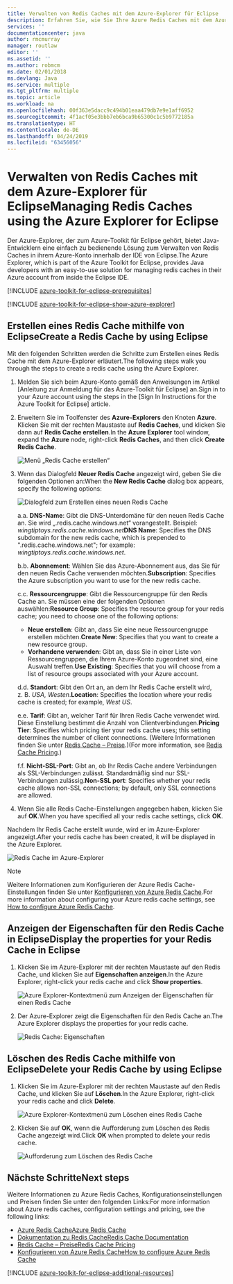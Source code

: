 ```yaml
---
title: Verwalten von Redis Caches mit dem Azure-Explorer für Eclipse
description: Erfahren Sie, wie Sie Ihre Azure Redis Caches mit dem Azure-Explorer für Eclipse verwalten.
services: ''
documentationcenter: java
author: rmcmurray
manager: routlaw
editor: ''
ms.assetid: ''
ms.author: robmcm
ms.date: 02/01/2018
ms.devlang: Java
ms.service: multiple
ms.tgt_pltfrm: multiple
ms.topic: article
ms.workload: na
ms.openlocfilehash: 00f363e5dacc9c494b01eaa479db7e9e1aff6952
ms.sourcegitcommit: 4f1acf05e3bbb7eb6bca9b65300c1c5b9772185a
ms.translationtype: HT
ms.contentlocale: de-DE
ms.lasthandoff: 04/24/2019
ms.locfileid: "63456056"
---
```

# <a name="managing-redis-caches-using-the-azure-explorer-for-eclipse"></a><span data-ttu-id="5dead-103">Verwalten von Redis Caches mit dem Azure-Explorer für Eclipse</span><span class="sxs-lookup"><span data-stu-id="5dead-103">Managing Redis Caches using the Azure Explorer for Eclipse</span></span>

<span data-ttu-id="5dead-104">Der Azure-Explorer, der zum Azure-Toolkit für Eclipse gehört, bietet Java-Entwicklern eine einfach zu bedienende Lösung zum Verwalten von Redis Caches in ihrem Azure-Konto innerhalb der IDE von Eclipse.</span><span class="sxs-lookup"><span data-stu-id="5dead-104">The Azure Explorer, which is part of the Azure Toolkit for Eclipse, provides Java developers with an easy-to-use solution for managing redis caches in their Azure account from inside the Eclipse IDE.</span></span>

[!INCLUDE [azure-toolkit-for-eclipse-prerequisites](../includes/azure-toolkit-for-eclipse-prerequisites.md)]

[!INCLUDE [azure-toolkit-for-eclipse-show-azure-explorer](../includes/azure-toolkit-for-eclipse-show-azure-explorer.md)]

## <a name="create-a-redis-cache-by-using-eclipse"></a><span data-ttu-id="5dead-105">Erstellen eines Redis Cache mithilfe von Eclipse</span><span class="sxs-lookup"><span data-stu-id="5dead-105">Create a Redis Cache by using Eclipse</span></span>

<span data-ttu-id="5dead-106">Mit den folgenden Schritten werden die Schritte zum Erstellen eines Redis Cache mit dem Azure-Explorer erläutert.</span><span class="sxs-lookup"><span data-stu-id="5dead-106">The following steps walk you through the steps to create a redis cache using the Azure Explorer.</span></span>

1. <span data-ttu-id="5dead-107">Melden Sie sich beim Azure-Konto gemäß den Anweisungen im Artikel [Anleitung zur Anmeldung für das Azure-Toolkit für Eclipse] an.</span><span class="sxs-lookup"><span data-stu-id="5dead-107">Sign in to your Azure account using the steps in the [Sign In Instructions for the Azure Toolkit for Eclipse] article.</span></span>

1. <span data-ttu-id="5dead-108">Erweitern Sie im Toolfenster des **Azure-Explorers** den Knoten **Azure**. Klicken Sie mit der rechten Maustaste auf **Redis Caches**, und klicken Sie dann auf **Redis Cache erstellen**.</span><span class="sxs-lookup"><span data-stu-id="5dead-108">In the **Azure Explorer** tool window, expand the **Azure** node, right-click **Redis Caches**, and then click **Create Redis Cache**.</span></span>

   ![Menü „Redis Cache erstellen“][CR01]

1. <span data-ttu-id="5dead-110">Wenn das Dialogfeld **Neuer Redis Cache** angezeigt wird, geben Sie die folgenden Optionen an:</span><span class="sxs-lookup"><span data-stu-id="5dead-110">When the **New Redis Cache** dialog box appears, specify the following options:</span></span>

   ![Dialogfeld zum Erstellen eines neuen Redis Cache][CR02]

   <span data-ttu-id="5dead-112">a.</span><span class="sxs-lookup"><span data-stu-id="5dead-112">a.</span></span> <span data-ttu-id="5dead-113">**DNS-Name**: Gibt die DNS-Unterdomäne für den neuen Redis Cache an. Sie wird „.redis.cache.windows.net“ vorangestellt. Beispiel: *wingtiptoys.redis.cache.windows.net*</span><span class="sxs-lookup"><span data-stu-id="5dead-113">**DNS Name**: Specifies the DNS subdomain for the new redis cache, which is prepended to ".redis.cache.windows.net"; for example: *wingtiptoys.redis.cache.windows.net*.</span></span>

   <span data-ttu-id="5dead-114">b.</span><span class="sxs-lookup"><span data-stu-id="5dead-114">b.</span></span> <span data-ttu-id="5dead-115">**Abonnement**: Wählen Sie das Azure-Abonnement aus, das Sie für den neuen Redis Cache verwenden möchten.</span><span class="sxs-lookup"><span data-stu-id="5dead-115">**Subscription**: Specifies the Azure subscription you want to use for the new redis cache.</span></span>

   <span data-ttu-id="5dead-116">c.</span><span class="sxs-lookup"><span data-stu-id="5dead-116">c.</span></span> <span data-ttu-id="5dead-117">**Ressourcengruppe**: Gibt die Ressourcengruppe für den Redis Cache an. Sie müssen eine der folgenden Optionen auswählen:</span><span class="sxs-lookup"><span data-stu-id="5dead-117">**Resource Group**: Specifies the resource group for your redis cache; you need to choose one of the following options:</span></span>
      * <span data-ttu-id="5dead-118">**Neue erstellen**: Gibt an, dass Sie eine neue Ressourcengruppe erstellen möchten.</span><span class="sxs-lookup"><span data-stu-id="5dead-118">**Create New**: Specifies that you want to create a new resource group.</span></span>
      * <span data-ttu-id="5dead-119">**Vorhandene verwenden**: Gibt an, dass Sie in einer Liste von Ressourcengruppen, die Ihrem Azure-Konto zugeordnet sind, eine Auswahl treffen.</span><span class="sxs-lookup"><span data-stu-id="5dead-119">**Use Existing**: Specifies that you will choose from a list of resource groups associated with your Azure account.</span></span>

   <span data-ttu-id="5dead-120">d.</span><span class="sxs-lookup"><span data-stu-id="5dead-120">d.</span></span> <span data-ttu-id="5dead-121">**Standort**: Gibt den Ort an, an dem Ihr Redis Cache erstellt wird, z. B. *USA, Westen*.</span><span class="sxs-lookup"><span data-stu-id="5dead-121">**Location**: Specifies the location where your redis cache is created; for example, *West US*.</span></span>

   <span data-ttu-id="5dead-122">e.</span><span class="sxs-lookup"><span data-stu-id="5dead-122">e.</span></span> <span data-ttu-id="5dead-123">**Tarif**: Gibt an, welcher Tarif für Ihren Redis Cache verwendet wird. Diese Einstellung bestimmt die Anzahl von Clientverbindungen.</span><span class="sxs-lookup"><span data-stu-id="5dead-123">**Pricing Tier**: Specifies which pricing tier your redis cache uses; this setting determines the number of client connections.</span></span> <span data-ttu-id="5dead-124">(Weitere Informationen finden Sie unter [Redis Cache – Preise].)</span><span class="sxs-lookup"><span data-stu-id="5dead-124">(For more information, see [Redis Cache Pricing].)</span></span>

   <span data-ttu-id="5dead-125">f.</span><span class="sxs-lookup"><span data-stu-id="5dead-125">f.</span></span> <span data-ttu-id="5dead-126">**Nicht-SSL-Port**: Gibt an, ob Ihr Redis Cache andere Verbindungen als SSL-Verbindungen zulässt. Standardmäßig sind nur SSL-Verbindungen zulässig.</span><span class="sxs-lookup"><span data-stu-id="5dead-126">**Non-SSL port**: Specifies whether your redis cache allows non-SSL connections; by default, only SSL connections are allowed.</span></span>

1. <span data-ttu-id="5dead-127">Wenn Sie alle Redis Cache-Einstellungen angegeben haben, klicken Sie auf **OK**.</span><span class="sxs-lookup"><span data-stu-id="5dead-127">When you have specified all your redis cache settings, click **OK**.</span></span>

<span data-ttu-id="5dead-128">Nachdem Ihr Redis Cache erstellt wurde, wird er im Azure-Explorer angezeigt.</span><span class="sxs-lookup"><span data-stu-id="5dead-128">After your redis cache has been created, it will be displayed in the Azure Explorer.</span></span>

   ![Redis Cache im Azure-Explorer][CR03]

> [!NOTE]
>
> <span data-ttu-id="5dead-130">Weitere Informationen zum Konfigurieren der Azure Redis Cache-Einstellungen finden Sie unter [Konfigurieren von Azure Redis Cache].</span><span class="sxs-lookup"><span data-stu-id="5dead-130">For more information about configuring your Azure redis cache settings, see [How to configure Azure Redis Cache].</span></span>
>

## <a name="display-the-properties-for-your-redis-cache-in-eclipse"></a><span data-ttu-id="5dead-131">Anzeigen der Eigenschaften für den Redis Cache in Eclipse</span><span class="sxs-lookup"><span data-stu-id="5dead-131">Display the properties for your Redis Cache in Eclipse</span></span>

1. <span data-ttu-id="5dead-132">Klicken Sie im Azure-Explorer mit der rechten Maustaste auf den Redis Cache, und klicken Sie auf **Eigenschaften anzeigen**.</span><span class="sxs-lookup"><span data-stu-id="5dead-132">In the Azure Explorer, right-click your redis cache and click **Show properties**.</span></span>

   ![Azure Explorer-Kontextmenü zum Anzeigen der Eigenschaften für einen Redis Cache][SP01]

1. <span data-ttu-id="5dead-134">Der Azure-Explorer zeigt die Eigenschaften für den Redis Cache an.</span><span class="sxs-lookup"><span data-stu-id="5dead-134">The Azure Explorer displays the properties for your redis cache.</span></span>

   ![Redis Cache: Eigenschaften][SP02]

## <a name="delete-your-redis-cache-by-using-eclipse"></a><span data-ttu-id="5dead-136">Löschen des Redis Cache mithilfe von Eclipse</span><span class="sxs-lookup"><span data-stu-id="5dead-136">Delete your Redis Cache by using Eclipse</span></span>

1. <span data-ttu-id="5dead-137">Klicken Sie im Azure-Explorer mit der rechten Maustaste auf den Redis Cache, und klicken Sie auf **Löschen**.</span><span class="sxs-lookup"><span data-stu-id="5dead-137">In the Azure Explorer, right-click your redis cache and click **Delete**.</span></span>

   ![Azure Explorer-Kontextmenü zum Löschen eines Redis Cache][DE01]

1. <span data-ttu-id="5dead-139">Klicken Sie auf **OK**, wenn die Aufforderung zum Löschen des Redis Cache angezeigt wird.</span><span class="sxs-lookup"><span data-stu-id="5dead-139">Click **OK** when prompted to delete your redis cache.</span></span>

   ![Aufforderung zum Löschen des Redis Cache][DE02]

## <a name="next-steps"></a><span data-ttu-id="5dead-141">Nächste Schritte</span><span class="sxs-lookup"><span data-stu-id="5dead-141">Next steps</span></span>

<span data-ttu-id="5dead-142">Weitere Informationen zu Azure Redis Caches, Konfigurationseinstellungen und Preisen finden Sie unter den folgenden Links:</span><span class="sxs-lookup"><span data-stu-id="5dead-142">For more information about Azure redis caches, configuration settings and pricing, see the following links:</span></span>

* <span data-ttu-id="5dead-143">[Azure Redis Cache]</span><span class="sxs-lookup"><span data-stu-id="5dead-143">[Azure Redis Cache]</span></span>
* <span data-ttu-id="5dead-144">[Dokumentation zu Redis Cache]</span><span class="sxs-lookup"><span data-stu-id="5dead-144">[Redis Cache Documentation]</span></span>
* <span data-ttu-id="5dead-145">[Redis Cache – Preise]</span><span class="sxs-lookup"><span data-stu-id="5dead-145">[Redis Cache Pricing]</span></span>
* <span data-ttu-id="5dead-146">[Konfigurieren von Azure Redis Cache]</span><span class="sxs-lookup"><span data-stu-id="5dead-146">[How to configure Azure Redis Cache]</span></span>

[!INCLUDE [azure-toolkit-for-eclipse-additional-resources](../includes/azure-toolkit-for-eclipse-additional-resources.md)]

<!-- URL List -->

[Redis Cache – Preise]: https://azure.microsoft.com/pricing/details/cache/
[Redis Cache Pricing]: https://azure.microsoft.com/pricing/details/cache/
[Azure Redis Cache]: https://azure.microsoft.com/services/cache/
[Dokumentation zu Redis Cache]: /azure/redis-cache/
[Redis Cache Documentation]: /azure/redis-cache/
[Konfigurieren von Azure Redis Cache]: /azure/redis-cache/cache-configure
[How to configure Azure Redis Cache]: /azure/redis-cache/cache-configure

<!-- IMG List -->

[CR01]: media/azure-toolkit-for-eclipse-managing-redis-caches-using-azure-explorer/CR01.png
[CR02]: media/azure-toolkit-for-eclipse-managing-redis-caches-using-azure-explorer/CR02.png
[CR03]: media/azure-toolkit-for-eclipse-managing-redis-caches-using-azure-explorer/CR03.png

[SP01]: media/azure-toolkit-for-eclipse-managing-redis-caches-using-azure-explorer/SP01.png
[SP02]: media/azure-toolkit-for-eclipse-managing-redis-caches-using-azure-explorer/SP02.png

[DE01]: media/azure-toolkit-for-eclipse-managing-redis-caches-using-azure-explorer/DE01.png
[DE02]: media/azure-toolkit-for-eclipse-managing-redis-caches-using-azure-explorer/DE02.png
